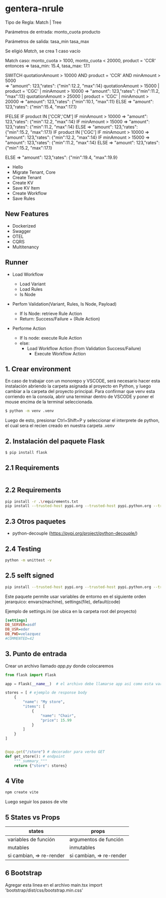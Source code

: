 # gentera-nrule

Tipo de Regla: Match | Tree

Parámetros de entrada:
monto_cuota
producto

Parámetros de salida:
tasa_min
tasa_max

Se eligió _Match_, se crea 1 caso vacío

Match
caso: monto_cuota > 1000, monto_cuota < 20000, product = 'CCR'
entonces => tasa_min: 15.4, tasa_max: 17.1

SWITCH
quotationAmount > 10000 AND product = 'CCR' AND minAmount > 5000  
 => "amount": 123,"rates": {"min":12.2, "max":14}
quotationAmount > 15000 | product = 'CGC' | minAmount > 10000
=> "amount": 123,"rates": {"min":11.2, "max":13}
quotationAmount > 25000 | product = 'CGC' | minAmount > 20000
=> "amount": 123,"rates": {"min":10.1, "max":11}
ELSE
=> "amount": 123,"rates": {"min":15.4, "max":17.1}

IFELSE
IF product IN ['CCR','CM']
IF minAmount > 10000
=> "amount": 123,"rates": {"min":12.2, "max":14}
IF minAmount > 15000
=> "amount": 123,"rates": {"min":11.2, "max":14}
ELSE
=> "amount": 123,"rates": {"min":15.2, "max":17.1}
IF product IN ['CGC']
IF minAmount > 10000
=> "amount": 123,"rates": {"min":12.2, "max":14}
IF minAmount > 15000
=> "amount": 123,"rates": {"min":11.2, "max":14}
ELSE
=> "amount": 123,"rates": {"min":15.2, "max":17.1}

ELSE
=> "amount": 123,"rates": {"min":19.4, "max":19.9}

-   Hello
-   Migrate Tenant, Core
-   Create Tenant
-   Create KV
-   Save KV Item
-   Create Workflow
-   Save Rules

## New Features

-   Dockerized
-   Swagger
-   OTEL
-   CQRS
-   Multitenancy

## Runner

-   Load Workflow

    -   Load Variant
    -   Load Rules
    -   Is Node

-   Perfom Validation(Variant, Rules, Is Node, Payload)

    -   If Is Node: retrieve Rule Action
    -   Return: Success/Failure + (Rule Action)

-   Performe Action
    -   If Is node: execute Rule Action
    -   else:
        -   Load Workflow Action (from Validation Success/Failure)
            -   Execute Workflow Action

## 1. Crear environment

En caso de trabajar con un monorepo y VSCODE, será necesario hacer esta instalación abriendo la carpeta asignada al proyecto en Python, y luego cambiar a la carpeta del proyecto principal. Para confirmar que venv esta corriendo en la consola, abrir una terminar dentro de VSCODE y poner el mouse encima de la terminal seleccionada.

```bash
$ python -m venv .venv
```

Luego de esto, presionar Ctrl+Shift+P y seleccionar el interprete de python, el cual sera el recien creado en nuestra carpeta _.venv_

## 2. Instalación del paquete Flask

```bash
$ pip install flask
```

## 2.1 Requirements

```bash

```

## 2.2 Requirements

```bash
pip install -r .\requirements.txt
pip install --trusted-host pypi.org --trusted-host pypi.python.org --trusted-host files.pythonhosted.org -r .\requirements.txt
```

## 2.3 Otros paquetes

-   python-decouple (https://pypi.org/project/python-decouple/)

## 2.4 Testing

```bash
python -m unittest -v
```

## 2.5 selft signed

```bash
pip install --trusted-host pypi.org --trusted-host pypi.python.org --trusted-host files.pythonhosted.org <package-name>
```

Este paquete permite usar variables de entorno en el siguiente orden jerarquico: envars(machine), settings(file), default(code)

Ejemplo de settings.ini (se ubica en la carpeta root del proyecto)

```ini
[settings]
DB_SERVER=asdf
DB_USR=eder
DB_PWD=velazquez
#COMMENTED=42
```

## 3. Punto de entrada

Crear un archivo llamado _app.py_ donde colocaremos

```python
from flask import Flask

app = Flask(__name__)  # el archivo debe llamarse app así como esta variable

stores = [ # ejemplo de response body
    {
        "name": "My store",
        "items": [
            {
                "name": "Chair",
                "price": 15.99
            }
        ]
    }
]


@app.get("/store") # decorador para verbo GET
def get_store(): # endpoint
    """_summary_"""
    return {"store": stores}
```

## 4 Vite

```bash
npm create vite
```

Luego seguir los pasos de vite

## 5 States vs Props

| states                   | props                    |
| ------------------------ | ------------------------ |
| variables de función     | argumentos de función    |
| mutables                 | inmutables               |
| si cambian, => re-render | si cambian, => re-render |

## 6 Bootstrap

Agregar esta linea en el archivo main.tsx
import 'bootstrap/dist/css/bootstrap.min.css'
